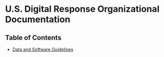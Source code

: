 # U.S. Digital Response Organizational Documentation

## Table of Contents

* [Data and Software Guidelines](data-and-software-guidelines.md)
